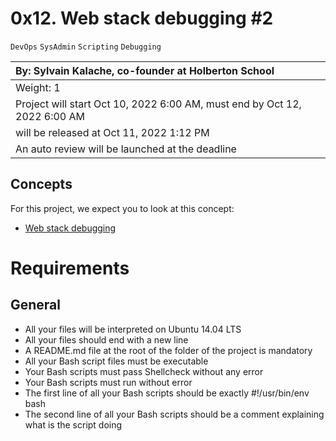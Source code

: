 # 0x12. Web stack debugging #2
`DevOps` `SysAdmin` `Scripting` `Debugging`

|By: Sylvain Kalache, co-founder at Holberton School|
|:--|
|Weight: 1|
|Project will start Oct 10, 2022 6:00 AM, must end by Oct 12, 2022 6:00 AM|
|will be released at Oct 11, 2022 1:12 PM|
|An auto review will be launched at the deadline|

## Concepts
For this project, we expect you to look at this concept:

- [Web stack debugging](https://alx-intranet.hbtn.io/concepts/68)

# Requirements
## General
- All your files will be interpreted on Ubuntu 14.04 LTS
- All your files should end with a new line
- A README.md file at the root of the folder of the project is mandatory
- All your Bash script files must be executable
- Your Bash scripts must pass Shellcheck without any error
- Your Bash scripts must run without error
- The first line of all your Bash scripts should be exactly #!/usr/bin/env bash
- The second line of all your Bash scripts should be a comment explaining what is the script doing
